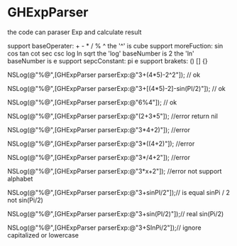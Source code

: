 # GHExpParser


the code can paraser Exp and calculate result 

support baseOperater: + - * / % ^
                     the '^' is cube
support moreFuction: sin cos tan cot sec csc log ln sqrt
                     the 'log' baseNumber is 2
                     the 'ln' baseNumber is e
support sepcConstant: pi e
support brakets: () [] {}


NSLog(@"%@",[GHExpParser parserExp:@"3+(4*5)-2^2"]); // ok

NSLog(@"%@",[GHExpParser parserExp:@"3+[(4*5)-2]-sin(PI/2)"]); // ok

NSLog(@"%@",[GHExpParser parserExp:@"6%4"]); // ok

NSLog(@"%@",[GHExpParser parserExp:@"(2+3*5"]); //error return nil

NSLog(@"%@",[GHExpParser parserExp:@"3*4+2)"]); //error

NSLog(@"%@",[GHExpParser parserExp:@"3*((4+2)"]); //error

NSLog(@"%@",[GHExpParser parserExp:@"3*/4+2"]); //error

NSLog(@"%@",[GHExpParser parserExp:@"3*x+2"]); //error not support alphabet

NSLog(@"%@",[GHExpParser parserExp:@"3+sinPI/2"]);//  is equal  sinPi / 2   not   sin(Pi/2)

NSLog(@"%@",[GHExpParser parserExp:@"3+sin(PI/2)"]);//  real sin(Pi/2)

NSLog(@"%@",[GHExpParser parserExp:@"3+SInPi/2"]);// ignore capitalized or lowercase

